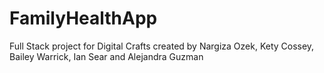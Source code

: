 # FamilyHealthApp
Full Stack project for Digital Crafts created by Nargiza Ozek, Kety Cossey, Bailey Warrick, Ian Sear and Alejandra Guzman
